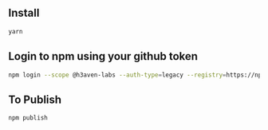 ## Install

```sh
yarn
```

## Login to npm using your github token

```sh
npm login --scope @h3aven-labs --auth-type=legacy --registry=https://npm.pkg.github.com
```

## To Publish

```sh
npm publish
```
